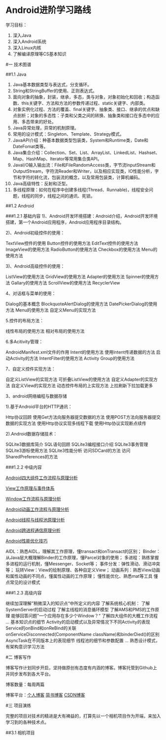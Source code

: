 # Android进阶学习路线

学习目标：  

1. 深入Java  
2. 深入Android系统  
4. 深入Linux内核  
4. 了解编译原理等CS基本知识  

#一 技术图谱

##1.1 Java

1. Java基本数据类型与表达式，分支循环。
2. String和StringBuffer的使用、正则表达式。
3. 面向对象的抽象，封装，继承，多态，类与对象，对象初始化和回收；构造函数、this关键字、方法和方法的参数传递过程、static关键字、内部类。
4. 对象实例化过程、方法的覆盖、final关键字、抽象类、接口、继承的优点和缺点剖析；对象的多态性：子类和父类之间的转换、抽象类和接口在多态中的应用、多态带来的好处。
5. Java异常处理，异常的机制原理。
6. 常用的设计模式：Singleton、Template、Strategy模式。
7. JavaAPI介绍：种基本数据类型包装类，System和Runtime类，Date和DateFomat类等。
8. Java集合介绍：Collection、Set、List、ArrayList、LinkedList、Hashset、Map、HashMap、Iterator等常用集合类API。
9. JavaI/O输入输出流：File和FileRandomAccess类，字节流InputStream和OutputStream，字符流Reader和Writer，以及相应实现类，IO性能分析，字节和字符的转化流，包装流的概念，以及常用包装类，计算机编码。
10. Java高级特性：反射和泛型。
11. 多线程原理：如何在程序中创建多线程(Thread、Runnable)，线程安全问题，线程的同步，线程之间的通讯、死锁。

##1.2 Android

###1.2.1 基础内容
1)、Android开发环境搭建：Android介绍，Android开发环境搭建，第一个Android应用程序，Android应用程序目录结构。

2)、Android初级控件的使用：

TextView控件的使用
Button控件的使用方法
EditText控件的使用方法
ImageView的使用方法
RadioButton的使用方法
Checkbox的使用方法
Menu的使用方法

3)、Android高级控件的使用：

ListView的使用方法
GridView的使用方法
Adapter的使用方法
Spinner的使用方法
Gallary的使用方法
ScrollView的使用方法
RecyclerView

4、对话框与菜单的使用：

Dialog的基本概念
BlockquoteAlertDialog的使用方法
DatePickerDialog的使用方法
Menu的使用方法
自定义Menu的实现方法

5.控件的布局方法：

线性布局的使用方法
相对布局的使用方法

6.多Acitivity管理：

AndroidManifest.xml文件的作用
Intent的使用方法
使用Intent传递数据的方法
启动Activity的方法
IntentFilter的使用方法
Activity Group的使用方法

7、自定义控件实现方法：

自定义ListView的实现方法
可折叠ListView的使用方法
自定义Adapter的实现方法
自定义View的实现方法
动态控件布局的上实现方法
上拉刷新下拉加载更多

3、android网络编程与数据存储

1).基于Android平台的HTTP通讯：

Http协议回顾
使用Get方法向服务器提交数据的方法
使用POST方法向服务器提交数据的实现方法
使用Http协议实现多线程下载
使用Http协议实现断点续传

2).Android数据存储技术：

SQLite3数据库简介
SQL语句回顾
SQLite3编程接口介绍
SQLite3事务管理
SQLite3游标使用方法
SQLite3性能分析
访问SDCard的方法
访问SharedPreferences的方法

###1.2.2 中级内容

[Android四大组件工作流程与原理分析]()

[View工作原理与事件体系]()

[Window工作流程与原理分析]()

[Android动画工作流程与原理分析]()

[Android线程与线程池原理分析]()

[Android跨进程通信原理分析]()

[Android性能优化技巧]()

AIDL：熟悉AIDL，理解其工作原理，懂transact和onTransact的区别；
Binder：从Java层大概理解Binder的工作原理，懂Parcel对象的使用；
多进程：熟练掌握多进程的运行机制，懂Messenger、Socket等；
事件分发：弹性滑动、滑动冲突等；
玩转View：View的绘制原理、各种自定义View；
动画系列：熟悉View动画和属性动画的不同点，懂属性动画的工作原理；
懂性能优化、熟悉mat等工具
懂点常见的设计模式

###1.2.3 高级内容

继续加深理解”稍微深入的知识点“中所定义的内容
了解系统核心机制：
了解SystemServer的启动过程
了解主线程的消息循环模型
了解AMS和PMS的工作原理
能够回答问题”一个应用存在多少个Window？“
了解四大组件的大概工作流程
…
基本知识点的细节
Activity的启动模式以及异常情况下不同Activity的表现
Service的onBind和onReBind的关联
onServiceDisconnected(ComponentName className)和binderDied()的区别
AsyncTask在不同版本上的表现细节
线程池的细节和参数配置
…
熟悉设计模式，有架构意识学习方法

#二 博客写作

博客写作计划同步开启，坚持做原创有态度有内涵的博客。博客托管到Github上并同步发布到各大平台。

博客数量：每周两篇

博客平台：[个人博客](https://guoxiaoxing.github.io/)
          [简书博客](http://www.jianshu.com/users/66a47e04215b/latest_articles)
          [CSDN博客](http://blog.csdn.net/allenwells)
          
#三 项目演练

完整的项目对技术的精进是大有裨益的，打算先以一个相机项目作为开端，来加入学习到的各种技术点。

##3.1 相机项目

